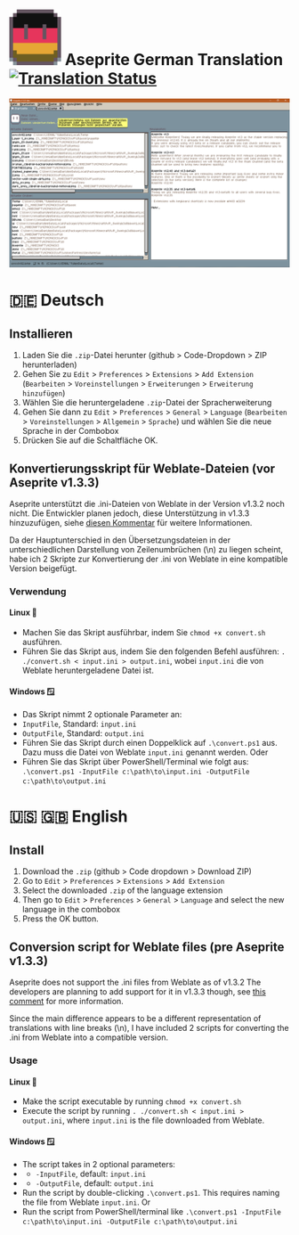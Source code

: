 # <img alt="Aseprite German Translation Preview" src="https://github.com/inxomnyaa/Aseprite-German-Translation/blob/main/image/de.png" height="100px" width="auto"> Aseprite German Translation [![Translation Status](https://hosted.weblate.org/widget/aseprite/aseprite/de/svg-badge.svg?native=1)](https://hosted.weblate.org/engage/aseprite/-/de/)
![Aseprite German Translation Preview](https://github.com/inxomnyaa/Aseprite-German-Translation/blob/main/image/2023-12-13_234021.png)

# 🇩🇪 Deutsch
## Installieren
1. Laden Sie die `.zip`-Datei herunter (github > Code-Dropdown > ZIP herunterladen)
2. Gehen Sie zu `Edit` > `Preferences` > `Extensions` > `Add Extension` (`Bearbeiten` > `Voreinstellungen` > `Erweiterungen` > `Erweiterung hinzufügen`)
3. Wählen Sie die heruntergeladene `.zip`-Datei der Spracherweiterung
4. Gehen Sie dann zu `Edit` > `Preferences` > `General` > `Language` (`Bearbeiten` > `Voreinstellungen` > `Allgemein` > `Sprache`) und wählen Sie die neue Sprache in der Combobox
5. Drücken Sie auf die Schaltfläche OK.

## Konvertierungsskript für Weblate-Dateien (vor Aseprite v1.3.3)
Aseprite unterstützt die .ini-Dateien von Weblate in der Version v1.3.2 noch nicht.
Die Entwickler planen jedoch, diese Unterstützung in v1.3.3 hinzuzufügen, siehe [diesen Kommentar](https://github.com/aseprite/languages/issues/30#issuecomment-1854507501) für weitere Informationen.

Da der Hauptunterschied in den Übersetzungsdateien in der unterschiedlichen Darstellung von Zeilenumbrüchen (\n) zu liegen scheint, habe ich 2 Skripte zur Konvertierung der .ini von Weblate in eine kompatible Version beigefügt.
### Verwendung
#### Linux 🐧
- Machen Sie das Skript ausführbar, indem Sie `chmod +x convert.sh` ausführen.
- Führen Sie das Skript aus, indem Sie den folgenden Befehl ausführen: `. ./convert.sh < input.ini > output.ini`, wobei `input.ini` die von Weblate heruntergeladene Datei ist.
#### Windows 🪟
- Das Skript nimmt 2 optionale Parameter an:
- `InputFile`, Standard: `input.ini`
- `OutputFile`, Standard: `output.ini`
- Führen Sie das Skript durch einen Doppelklick auf `.\convert.ps1` aus. Dazu muss die Datei von Weblate `input.ini` genannt werden. Oder
- Führen Sie das Skript über PowerShell/Terminal wie folgt aus: `.\convert.ps1 -InputFile c:\path\to\input.ini -OutputFile c:\path\to\output.ini`

# 🇺🇸 🇬🇧 English
## Install
1. Download the `.zip` (github > Code dropdown > Download ZIP)
2. Go to `Edit` > `Preferences` > `Extensions` > `Add Extension`
3. Select the downloaded `.zip` of the language extension
4. Then go to `Edit` > `Preferences` > `General` > `Language` and select the new language in the combobox
5. Press the OK button.

## Conversion script for Weblate files (pre Aseprite v1.3.3)
Aseprite does not support the .ini files from Weblate as of v1.3.2
The developers are planning to add support for it in v1.3.3 though, see [this comment](https://github.com/aseprite/languages/issues/30#issuecomment-1854507501) for more information.

Since the main difference appears to be a different representation of translations with line breaks (\n), I have included 2 scripts for converting the .ini from Weblate into a compatible version.
### Usage
#### Linux 🐧
- Make the script executable by running `chmod +x convert.sh`
- Execute the script by running `. ./convert.sh < input.ini > output.ini`, where `input.ini` is the file downloaded from Weblate.
#### Windows 🪟
- The script takes in 2 optional parameters:
- - `-InputFile`, default: `input.ini`
- - `-OutputFile`, default: `output.ini`
- Run the script by double-clicking `.\convert.ps1`. This requires naming the file from Weblate `input.ini`. Or
- Run the script from PowerShell/terminal like `.\convert.ps1 -InputFile c:\path\to\input.ini -OutputFile c:\path\to\output.ini`
